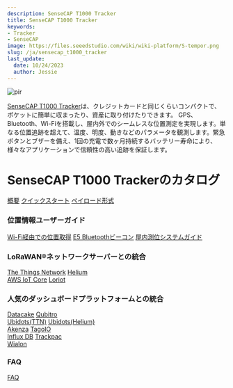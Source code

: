 ```yaml
---
description: SenseCAP T1000 Tracker
title: SenseCAP T1000 Tracker
keywords:
- Tracker
- SenseCAP
image: https://files.seeedstudio.com/wiki/wiki-platform/S-tempor.png
slug: /ja/sensecap_t1000_tracker
last_update:
  date: 10/24/2023
  author: Jessie
---
```



<p style={{textAlign: 'center'}}><img src="https://files.seeedstudio.com/wiki/SenseCAP/Tracker/tracker_1.png" alt="pir" width={800} height="auto" /></p>

[SenseCAP T1000 Tracker](https://www.seeedstudio.com/SenseCAP-Card-Tracker-T1000-A-p-5697.html)は、クレジットカードと同じくらいコンパクトで、ポケットに簡単に収まったり、資産に取り付けたりできます。
GPS、Bluetooth、Wi-Fiを搭載し、屋内外でのシームレスな位置測定を実現します。単なる位置追跡を超えて、温度、明度、動きなどのパラメータを観測します。緊急ボタンとブザーを備え、1回の充電で数ヶ月持続するバッテリー寿命により、様々なアプリケーションで信頼性の高い追跡を保証します。

<h1 style={{ textAlign: 'center', color: '#ffff' }}>SenseCAP T1000 Trackerのカタログ</h1>

<div class="all_container">
          <a href= "https://wiki.seeedstudio.com/ja/SenseCAP_T1000_tracker/Introduction/" class="sensecap">概要</a>
          <a href= "https://wiki.seeedstudio.com/ja/Get_Started_with_SenseCAP_T1000_tracker/" class="sensecap2">クイックスタート</a>
           <a href= "https://wiki.seeedstudio.com/ja/T1000_payload/" class="sensecap3">ペイロード形式</a>
</div>

### 位置情報ユーザーガイド

<div class="all_container">
          <a href= "https://wiki.seeedstudio.com/ja/Tracker_WiFi_Geolocation/" class="sensecap">Wi-Fi経由での位置取得</a>
          <a href= "https://wiki.seeedstudio.com/ja/bluetooth_beacon_for_SenseCAP_Traker/" class="sensecap2">E5 Bluetoothビーコン</a>
          <a href= "https://wiki.seeedstudio.com/ja/IPS_For_SenseCAP_T1000_Traker/" class="sensecap3">屋内測位システムガイド</a>

</div>

### LoRaWAN®ネットワークサーバーとの統合

<div class="all_container">
          <a href= "https://wiki.seeedstudio.com/ja/SenseCAP_T1000_tracker_TTN/" class="sensecap">The Things Network</a>
          <a href= "https://wiki.seeedstudio.com/ja/SenseCAP_T1000_tracker_Helium/" class="sensecap2">Helium</a>
</div>

<div class="all_container">
           <a href= "https://wiki.seeedstudio.com/ja/SenseCAP_T1000_Tracker_AWS/" class="sensecap3">AWS IoT Core</a>
          <a href= "https://wiki.seeedstudio.com/ja/SenseCAP_T1000_Tracker_Loriot/" class="sensecap2">Loriot</a>
</div>

### 人気のダッシュボードプラットフォームとの統合

<div class="all_container">
          <a href= "https://wiki.seeedstudio.com/ja/SenseCAP_T1000_tracker_Datacake_TTS/" class="sensecap">Datacake</a>
          <a href= "https://wiki.seeedstudio.com/ja/SenseCAP_T1000_tracker_Qubitro_TTS/" class="sensecap2">Qubitro</a>
</div>

<div class="all_container">
          <a href= "https://wiki.seeedstudio.com/ja/SenseCAP_T1000_tracker_Ubidots_TTS/" class="sensecap">Ubidots(TTN)</a>
          <a href= "https://wiki.seeedstudio.com/ja/SenseCAP_T1000_tracker_Ubidots_Helium/" class="sensecap2">Ubidots(Helium)</a>
</div>

<div class="all_container">
          <a href= "https://wiki.seeedstudio.com/ja/SenseCAP_T1000_Tracker_Akenza/" class="sensecap">Akenza</a>
          <a href= "https://wiki.seeedstudio.com/ja/SenseCAP_T1000_tracker_TagoIO_TTS/" class="sensecap2">TagoIO</a>
</div>

<div class="all_container">
          <a href= "https://wiki.seeedstudio.com/ja/SenseCAP_T1000_tracker_InfluxDB_TTS/" class="sensecap">Influx DB</a>
          <a href= "https://wiki.seeedstudio.com/ja/SenseCAP_T1000_tracker_trackpac" class="sensecap2">Trackpac</a>
</div>

<div class="all_container">
          <a href= "https://wiki.seeedstudio.com/ja/SenseCAP_T1000_tracker_Wialon/" class="sensecap">Wialon</a>
</div>

### FAQ

<div class="all_container">
          <a href= "https://wiki.seeedstudio.com/ja/faq_for_SenseCAP_T1000/" class="sensecap">FAQ</a>
</div>